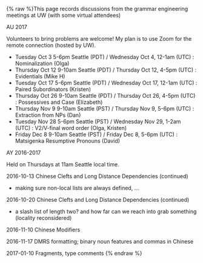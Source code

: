 {% raw %}This page records discussions from the grammar engineering meetings at
UW (with some virtual attendees)

AU 2017

Volunteers to bring problems are welcome! My plan is to use Zoom for the
remote connection (hosted by UW).

- Tuesday Oct 3 5-6pm Seattle (PDT) / Wednesday Oct 4, 12-1am (UTC) :
Nominalization (Olga)
- Thursday Oct 12 9-10am Seattle (PDT) / Thursday Oct 12, 4-5pm (UTC)
: Evidentials (Mike H)
- Tuesday Oct 17 5-6pm Seattle (PDT) / Wednesday Oct 17, 12-1am (UTC)
: Paired Subordinators (Kristen)
- Thursday Oct 26 9-10am Seattle (PDT) / Thursday Oct 26, 4-5pm (UTC)
: Possessives and Case (Elizabeth)
- Thursday Nov 9 9-10am Seattle (PST) / Thursday Nov 9, 5-6pm (UTC) :
Extraction from NPs (Dan)
- Tuesday Nov 28 5-6pm Seattle (PST) / Wednesday Nov 29, 1-2am (UTC) :
V2/V-final word order (Olga, Kristen)
- Friday Dec 8 9-10am Seattle (PST) / Friday Dec 8, 5-6pm (UTC) :
Matsigenka Resumptive Pronouns (David)

AY 2016-2017

Held on Thursdays at 11am Seattle local time.

2016-10-13 Chinese Clefts and Long Distance
Dependencies (continued)

- making sure non-local lists are always defined, ...

2016-10-20 Chinese Clefts and Long Distance
Dependencies (continued)

- a slash list of length two? and how far can we reach into grab
something (locality reconsidered)

2016-11-10 Chinese Modifiers

2016-11-17 DMRS formatting; binary noun features and
commas in Chinese

2017-01-10 Fragments, type comments
<update date omitted for speed>{% endraw %}